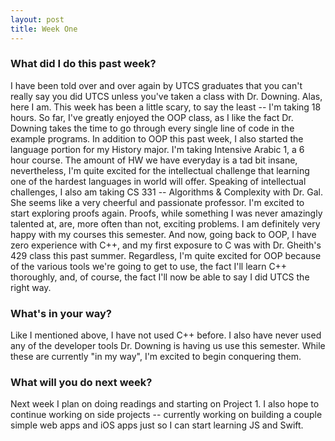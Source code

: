 ```yaml
---
layout: post
title: Week One
---
```


### What did I do this past week?

I have been told over and over again by UTCS graduates that you can't really say you did UTCS unless you've taken a class with Dr. Downing. Alas, here I am. This week has been a little scary, to say the least -- I'm taking 18 hours. So far, I've greatly enjoyed the OOP class, as I like the fact Dr. Downing takes the time to go through every single line of code in the example programs. In addition to OOP this past week, I also started the language portion for my History major. I'm taking Intensive Arabic 1, a 6 hour course. The amount of HW we have everyday is a tad bit insane, nevertheless, I'm quite excited for the intellectual challenge that learning one of the hardest languages in world will offer. Speaking of intellectual challenges, I also am taking CS 331 -- Algorithms & Complexity with Dr. Gal. She seems like a very cheerful and passionate professor. I'm excited to start exploring proofs again. Proofs, while something I was never amazingly talented at, are, more often than not, exciting problems. I am definitely very happy with my courses this semester. And now, going back to OOP, I have zero experience with C++, and my first exposure to C was with Dr. Gheith's 429 class this past summer. Regardless, I'm quite excited for OOP because of the various tools we're going to get to use, the fact I'll learn C++ thoroughly, and, of course, the fact I'll now be able to say I did UTCS the right way. 

### What's in your way?

Like I mentioned above, I have not used C++ before. I also have never used any of the developer tools Dr. Downing is having us use this semester. While these are currently "in my way", I'm excited to begin conquering them.

### What will you do next week?

Next week I plan on doing readings and starting on Project 1. I also hope to continue working on side projects -- currently working on building a couple simple web apps and iOS apps just so I can start learning JS and Swift.
